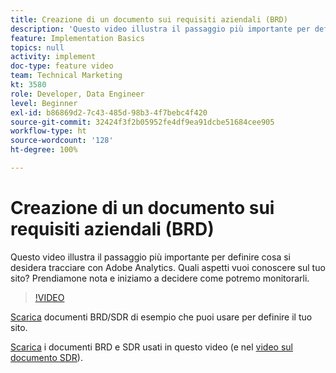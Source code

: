 ```yaml
---
title: Creazione di un documento sui requisiti aziendali (BRD)
description: 'Questo video illustra il passaggio più importante per definire cosa si desidera tracciare con Adobe Analytics. Quali aspetti vuoi conoscere sul tuo sito? Prendiamone nota e iniziamo a decidere come potremo monitorarli. '
feature: Implementation Basics
topics: null
activity: implement
doc-type: feature video
team: Technical Marketing
kt: 3580
role: Developer, Data Engineer
level: Beginner
exl-id: b86869d2-7c43-485d-98b3-4f7bebc4f420
source-git-commit: 32424f3f2b05952fe4df9ea91dcbe51684cee905
workflow-type: ht
source-wordcount: '128'
ht-degree: 100%

---
```


# Creazione di un documento sui requisiti aziendali (BRD)

Questo video illustra il passaggio più importante per definire cosa si desidera tracciare con Adobe Analytics. Quali aspetti vuoi conoscere sul tuo sito? Prendiamone nota e iniziamo a decidere come potremo monitorarli.

>[!VIDEO](https://video.tv.adobe.com/v/28758/?quality=12)

[Scarica](https://analytics.enablementadobe.com/files/brd-sdr-sample-template.xlsx) documenti BRD/SDR di esempio che puoi usare per definire il tuo sito.

[Scarica](https://analytics.enablementadobe.com/files/geometrixx-clothiers-brd-sdr.xlsx) i documenti BRD e SDR usati in questo video (e nel [video sul documento SDR](creating-and-maintaining-an-sdr.md)).
